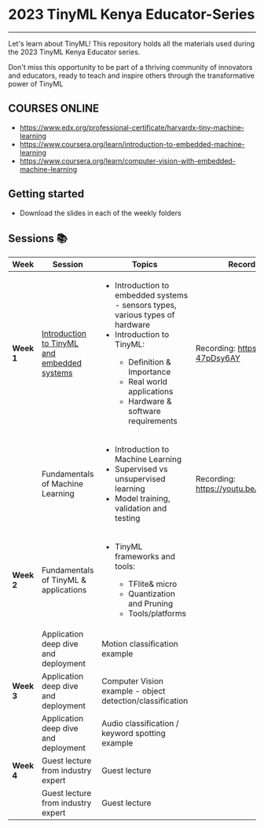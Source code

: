 # 2023 TinyML Kenya Educator-Series 
---

Let's learn about TinyML! This repository holds all the materials used during the 2023 TinyML Kenya Educator series. 

Don't miss this opportunity to be part of a thriving community of innovators and educators, ready to teach and inspire others through the transformative power of TinyML

## COURSES ONLINE
- https://www.edx.org/professional-certificate/harvardx-tiny-machine-learning
- https://www.coursera.org/learn/introduction-to-embedded-machine-learning
- https://www.coursera.org/learn/computer-vision-with-embedded-machine-learning

## Getting started
- Download the slides in each of the weekly folders

## Sessions :books:
|Week  |Session                                    |Topics                                                                                                                                                      |Recording link|
|------|-------------------------------------------|------------------------------------------------------------------------------------------------------------------------------------------------------------|--------------|
|**Week 1**|[Introduction to TinyML and embedded systems](Week-1/1.1-TinyML_Kenya_Educator_Series_-_Introduction_to_TinyML.pdf)|<ul> <li>Introduction to embedded systems - sensors types, various types of hardware</li> <li>Introduction to TinyML:</li>  <ul><li>Definition & Importance</li> <li>Real world applications</li> <li>Hardware & software requirements</li></ul></ul> |   Recording: https://youtu.be/M-47pDsy6AY         |
|      |Fundamentals of Machine Learning           |<ul><li>Introduction to Machine Learning</li> <li>Supervised vs unsupervised learning</li> <li>Model training, validation and testing</li></ul>                                              |   Recording: https://youtu.be/FNNSI4wPMO4           |
|**Week 2**|Fundamentals of TinyML & applications      | <ul><li>TinyML frameworks and tools:</li> <ul><li>TFlite& micro</li> <li>Quantization and Pruning</li> <li>Tools/platforms</li></ul>                                                          |              |
|      |Application deep dive and deployment       |Motion classification example                                                                                                                               |              |
|**Week 3**|Application deep dive and deployment       |Computer Vision example - object detection/classification                                                                                                   |              |
|      |Application deep dive and deployment       |Audio classification / keyword spotting example                                                                                                             |              |
|**Week 4**|Guest lecture from industry expert         |Guest lecture                                                                                                                                               |              |
|     |Guest lecture from industry expert         |Guest lecture                                                                                                                                               |


